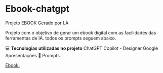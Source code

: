 # Ebook-chatgpt
Projeto EBOOK Gerado por I.A


Projeto com o objetivo de gerar um ebook digital com as facilidades das ferramentas de IA. todos os prompts seguem abaixo.

💻 **Tecnologias utilizadas no projeto**
ChatGPT
Copilot - Designer
Google Apresentações
🧠 Prompts



[Ebook:]()
